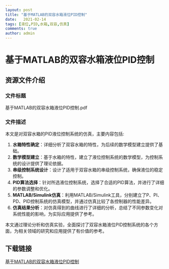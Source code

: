 ```yaml
---
layout: post
title: "基于MATLAB的双容水箱液位PID控制"
date:   2021-02-14
tags: [液位,PID,水箱,双容,仿真]
comments: true
author: admin
---
```

# 基于MATLAB的双容水箱液位PID控制

## 资源文件介绍

### 文件标题
基于MATLAB的双容水箱液位PID控制.pdf

### 文件描述
本文是对双容水箱的PID液位控制系统的仿真，主要内容包括:

1. **水箱特性确定**：详细分析了双容水箱的特性，为后续的数学模型建立提供了基础。
2. **数学模型建立**：基于水箱的特性，建立了液位控制系统的数学模型，为控制系统的设计提供了理论依据。
3. **串级控制系统设计**：设计了适用于双容水箱的串级控制系统，确保液位的稳定控制。
4. **PID算法选择**：针对所选液位控制系统，选择了合适的PID算法，并进行了详细的参数调整和优化。
5. **MATLAB/Simulink仿真**：利用MATLAB/Simulink工具，分别建立了P、PI、PD、PID控制系统的仿真模型，并通过仿真比较了各控制器的性能差异。
6. **仿真结果分析**：对仿真得到的曲线进行了详细的分析，总结了不同参数变化对系统性能的影响，为实际应用提供了参考。

本文通过理论分析和仿真实验，全面探讨了双容水箱液位PID控制系统的各个方面，为相关领域的研究和应用提供了有价值的参考。

## 下载链接

[基于MATLAB的双容水箱液位PID控制](https://pan.quark.cn/s/4a66481a5ea9)